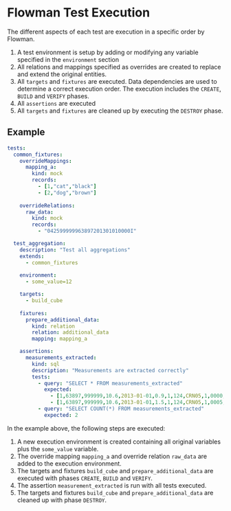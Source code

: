 # Flowman Test Execution

The different aspects of each test are execution in a specific order by Flowman. 

1. A test environment is setup by adding or modifying any variable specified in the `environment` section
2. All relations and mappings specified as overrides are created to replace and extend the original entities.
3. All `targets` and `fixtures` are executed. Data dependencies are used to determine a correct execution order.
  The execution includes the `CREATE`, `BUILD` and `VERIFY` phases.
4. All `assertions` are executed   
5. All `targets` and `fixtures` are cleaned up by executing the `DESTROY` phase.



## Example
```yaml
tests:
  common_fixtures:
    overrideMappings:
      mapping_a:
        kind: mock
        records:
          - [1,"cat","black"]
          - [2,"dog","brown"]
            
    overrideRelations:
      raw_data:
        kind: mock
        records:
          - "042599999963897201301010000I"

  test_aggregation:
    description: "Test all aggregations"
    extends:
      - common_fixtures
        
    environment:
      - some_value=12  

    targets:
      - build_cube
      
    fixtures:
      prepare_additional_data:
        kind: relation
        relation: additional_data
        mapping: mapping_a

    assertions:
      measurements_extracted:
        kind: sql
        description: "Measurements are extracted correctly"
        tests:
          - query: "SELECT * FROM measurements_extracted"
            expected:
              - [1,63897,999999,10.6,2013-01-01,0.9,1,124,CRN05,1,0000,H]
              - [1,63897,999999,10.6,2013-01-01,1.5,1,124,CRN05,1,0005,H]
          - query: "SELECT COUNT(*) FROM measurements_extracted"
            expected: 2
```

In the example above, the following steps are executed:

1. A new execution environment is created containing all original variables plus the `some_value` variable.
2. The override mapping `mapping_a` and override relation `raw_data` are added to the execution environment.
3. The targets and fixtures `build_cube` and `prepare_additional_data` are executed with phases `CREATE`, `BUILD` and
   `VERIFY`.
4. The assertion `measurement_extracted` is run with all tests executed.
5. The targets and fixtures `build_cube` and `prepare_additional_data` are cleaned up with phase `DESTROY`.
